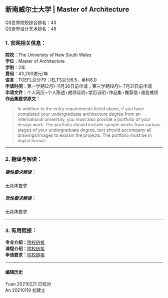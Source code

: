 ## 新南威尔士大学 | Master of Architecture

QS世界院校综合排名：43  
QS世界设计艺术排名：48


### 1. 官网相关信息：

**院校**：The University of New South Wales  
**学位**：Master of Architecture  
**学制**：2年  
**费用**：43,200澳元/年  
**语言**：TOEFL总分79；IELTS总分6.5，单科6.0   
**申请时间**：第一学期(2月)-11月30日前申请；第三学期(9月)- 7月31日前申请     
**申请文件**：个人简历+个人陈述+成绩证明+学历证明+作品集+推荐信+语言成绩    
**作品集要求原文：**   
> In addition to the entry requirements listed above, if you have completed your undergraduate architecture degree from an international university, you must also provide a portfolio of your design work. The portfolio should include sample works from various stages of your undergraduate degree, text should accompany all drawings/images to explain the projects. The portfolio must be in digital format.




---


### 2. 翻译与解读：

##### 硬性要求解读：
无具体要求  


##### 软性要求解读：
无具体要求


---


### 3. 有用链接：

**专业介绍：**[院校链接](https://www.be.unsw.edu.au/degrees/postgraduate-coursework/master-of-architecture)  
**课程介绍：**[院校链接](https://www.be.unsw.edu.au/degrees/postgraduate-coursework/master-of-architecture)  
**申请要求：**[院校链接](https://www.be.unsw.edu.au/degrees/postgraduate-coursework/master-of-architecture)




---


#### 编辑历史
Yuan 20210221 已校对  
An 20210119 初建立
